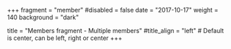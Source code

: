 +++
fragment = "member"
#disabled = false
date = "2017-10-17"
weight = 140
background = "dark"

title = "Members fragment - Multiple members"
#title_align = "left" # Default is center, can be left, right or center
+++
